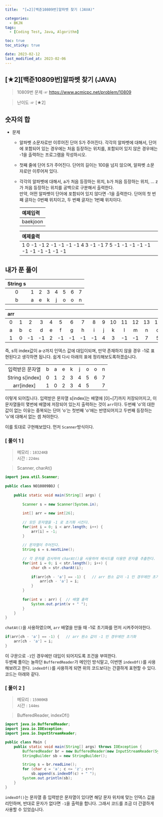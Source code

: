```yaml
---
title:  "[★2][백준10809번]알파벳 찾기 (JAVA)" 

categories:
  - BKJN
tags:
  - [Coding Test, Java, Algorithm]

toc: true
toc_sticky: true

date: 2023-02-12
last_modified_at: 2023-02-06
---
```

[★2][백준10809번]알파벳 찾기 (JAVA)
----
> 10809번 문제 ☞ <https://www.acmicpc.net/problem/10809>

> 난이도 ☞ [★2]
  
## 숫자의 합
  
- 문제
  - 알파벳 소문자로만 이루어진 단어 S가 주어진다. 각각의 알파벳에 대해서, 단어에 포함되어 있는 경우에는 처음 등장하는 위치를, 포함되어 있지 않은 경우에는 -1을 출력하는 프로그램을 작성하시오.
  - 첫째 줄에 단어 S가 주어진다. 단어의 길이는 100을 넘지 않으며, 알파벳 소문자로만 이루어져 있다.
  - 각각의 알파벳에 대해서, a가 처음 등장하는 위치, b가 처음 등장하는 위치, ... z가 처음 등장하는 위치를 공백으로 구분해서 출력한다.<br>만약, 어떤 알파벳이 단어에 포함되어 있지 않다면 -1을 출력한다. 단어의 첫 번째 글자는 0번째 위치이고, 두 번째 글자는 1번째 위치이다.

	|예제입력|
	|:--|
	|baekjoon|

	|예제출력|
	|:--|
	|1 0 -1 -1 2 -1 -1 -1 -1 4 3 -1 -1 7 5 -1 -1 -1 -1 -1 -1 -1 -1 -1 -1 -1|

## 내가 푼 풀이
|String s||||||||
|:--:|:--:|:--:|:--:|:--:|:--:|:--:|:--:|
|0|1|2|3|4|5|6|7|
|b|a|e|k|j|o|o|n|

|arr||||||||||||||||||||||||||
|:--:|:--:|:--:|:--:|:--:|:--:|:--:|:--:|:--:|:--:|:--:|:--:|:--:|:--:|:--:|:--:|:--:|:--:|:--:|:--:|:--:|:--:|:--:|:--:|:--:|:--:|
|0|1|2|3|4|5|6|7|8|9|10|11|12|13|14|15|16|17|18|19|20|21|22|23|24|25|
|a|b|c|d|e|f|g|h|i|j|k|l|m|n|o|p|q|r|s|t|u|v|w|x|y|z|
|1|0|-1|-1|2|-1|-1|-1|-1|4|3|-1|-1|7|5|-1|-1|-1|-1|-1|-1|-1|-1|-1|-1|-1|

즉, s의 index값이 a-z까지 인덱스 값에 대입이되며, 만약 존재하지 않을 경우 -1로 표현된다고 생각하면 됩니다. 쉽게 다시 아래의 표에 정리해보도록하겠습니다.

||||||||||
|:--:|:--:|:--:|:--:|:--:|:--:|:--:|:--:|:--:|
|입력받은 문자열|b|a|e|k|j|o|o|n|
|String s[index]|0|1|2|3|4|5|6|7|
|arr[index]|1|0|2|3|4|5||7|

이렇게 되어집니다. 입력받은 문자열 s[index]는 배열에 [0]~[7]까지 저장되어지고, 이 문자열들이 몇번에 배열에 저장되어 있는지 출력하는 것이 `arr`이다. 두번째 'o'의 대한 값이 없는 이유는 중복되는 단어 'o'는 첫번째 'o'에는 반영되어지고 두번째 등장하는 'o'에 대해서 없는 셈 쳐야한다.

이를 토대로 구현해보았다. 먼저 `Scanner`방식이다.

### [ 풀이 1 ]

>메모리 : `18324KB`  
>시간 : `224ms`  

>Scanner, charAt()

```java
import java.util.Scanner;
 
public class NO10809BOJ {
 
	public static void main(String[] args) {
		
		Scanner s = new Scanner(System.in);
 
		int[] arr = new int[26];
		
		// 모든 문자열을 -1 로 초기화 시킨다.
		for(int i = 0; i < arr.length; i++) {
			arr[i] = -1;
		}
 
        // 문자열이 주어진다.
		String s = s.nextLine();
 
        // 각 문자를 검사하여 charAt()을 사용하여 메서드를 이용한 문자를 추출한다.
		for(int i = 0; i < str.length(); i++) {
			char ch = str.charAt(i);
    
			if(arr[ch - 'a'] == -1) {	// arr 원소 값이 -1 인 경우에만 초기화
				arr[ch - 'a'] = i;
			}
		}
 
		for(int v : arr) {	// 배열 출력
			System.out.print(v + " ");
		}
	}
}
```
`chatAt()`을 사용하였으며, `arr` 배열을 만들 때 -1로 초기화를 먼저 시켜주어야한다. 
```java
if(arr[ch - 'a'] == -1) {	// arr 원소 값이 -1 인 경우에만 초기화
	arr[ch - 'a'] = i;
}
```
이 구문으로 `-1`인 경우에만 대입이 되어지도록 조건을 부여한다.<br>
두밴째 풀이는 늘하던 `BufferedReader`가 메인인 방식말고, 이번엔 `indexOf()`를 사용해보려고 한다. `indexOf()`를 사용하게 되면 위의 코드보다는 간결하게 표현할 수 있다. 코드는 아래와 같다.

### [ 풀이 2 ]

>메모리 : `15900KB`  
>시간 : `144ms`  

>BufferedReader, indexOf()

```java
import java.io.BufferedReader;
import java.io.IOException;
import java.io.InputStreamReader;

public class Main {
	public static void main(String[] args) throws IOException {
		BufferedReader br = new BufferedReader(new InputStreamReader(System.in));
		StringBuilder sb = new StringBuilder();

		String s = br.readLine();
		for (char c = 'a'; c <= 'z'; c++)
			sb.append(s.indexOf(c) + " ");
		System.out.println(sb);
	}
}
```
`indexOf()`는 문자열 중 입력받은 문자열이 있다면 해당 문자 위치에 맞는 인덱스 값을 리턴하며, 반대로 문자가 없다면 `-1`을 출력을 합니다. 그래서 코드를 조금 더 간결하게 사용할 수 있었습니다.